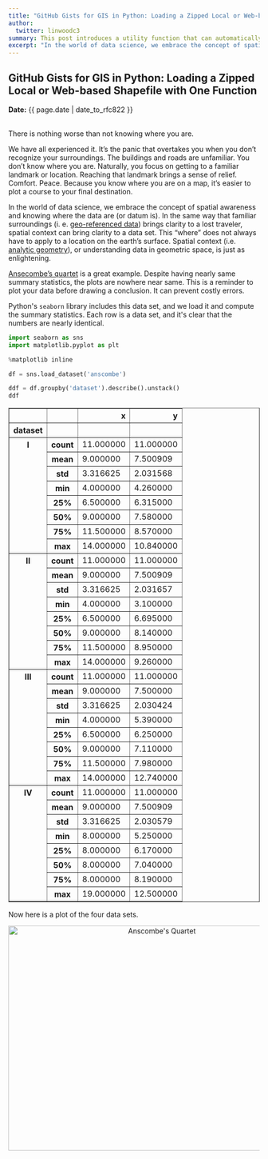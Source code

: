 ```yaml
---
title: "GitHub Gists for GIS in Python: Loading a Zipped Local or Web-based Shapefile with One Function" 
author:
  twitter: linwoodc3
summary: This post introduces a utility function that can automatically read web-based or local shapefiles in zip format into the Python ecosystem.  It takes one line of code!
excerpt: "In the world of data science, we embrace the concept of spatial awareness and knowing where the data are (or datum is). In the same way that geospatial grounding (i.e. georeferenced data) brings clarity to a lost traveler, spatial context can bring clarity to a data set.  Moreover, this “where” does not always have to apply to a location on the earth’s surface . Spatial context (i.e. analytic geometry), or understanding data in the context of geometric space, is just as enlightening."
---
```


## GitHub Gists for GIS in Python: Loading a Zipped Local or Web-based Shapefile with One Function 
**Date:** {{ page.date | date_to_rfc822 }}<br><br>

There is nothing worse than not knowing where you are.

We have all experienced it.  It’s the panic that overtakes you when you don’t recognize your surroundings.  The buildings and roads are unfamiliar.  You don’t know where you are.  Naturally, you focus on getting to a familiar landmark or location.  Reaching that landmark brings a sense of relief.   Comfort.  Peace.  Because you know where you are on a map, it’s easier to plot a course to your final destination.

In the world of data science, we embrace the concept of spatial awareness and knowing where the data are (or datum is). In the same way that  familiar surroundings (i. e. [geo-referenced data](https://en.wikipedia.org/wiki/Georeferencing)) brings clarity to a lost traveler, spatial context can bring clarity to a data set.  This “where” does not always have to apply to a location on the earth’s surface. Spatial context (i.e. [analytic geometry](https://en.wikipedia.org/wiki/Analytic_geometry)), or understanding data in geometric space, is just as enlightening.

[Ansecombe’s quartet](https://en.wikipedia.org/wiki/Anscombe%27s_quartet) is a great example. Despite having nearly same summary statistics, the plots are nowhere near same.  This is a reminder to plot your data before drawing a conclusion.  It can prevent costly errors. 

Python's `seaborn` library includes this data set, and we load it and compute the summary statistics.  Each row is a data set, and it's clear that the numbers are nearly identical.


```python
import seaborn as sns
import matplotlib.pyplot as plt

%matplotlib inline

df = sns.load_dataset('anscombe')

ddf = df.groupby('dataset').describe().unstack()
ddf
```




<table border="1" class="dataframe">
  <thead>
    <tr style="text-align: right;">
      <th></th>
      <th></th>
      <th>x</th>
      <th>y</th>
    </tr>
    <tr>
      <th>dataset</th>
      <th></th>
      <th></th>
      <th></th>
    </tr>
  </thead>
  <tbody>
    <tr>
      <th rowspan="8" valign="top">I</th>
      <th>count</th>
      <td>11.000000</td>
      <td>11.000000</td>
    </tr>
    <tr>
      <th>mean</th>
      <td>9.000000</td>
      <td>7.500909</td>
    </tr>
    <tr>
      <th>std</th>
      <td>3.316625</td>
      <td>2.031568</td>
    </tr>
    <tr>
      <th>min</th>
      <td>4.000000</td>
      <td>4.260000</td>
    </tr>
    <tr>
      <th>25%</th>
      <td>6.500000</td>
      <td>6.315000</td>
    </tr>
    <tr>
      <th>50%</th>
      <td>9.000000</td>
      <td>7.580000</td>
    </tr>
    <tr>
      <th>75%</th>
      <td>11.500000</td>
      <td>8.570000</td>
    </tr>
    <tr>
      <th>max</th>
      <td>14.000000</td>
      <td>10.840000</td>
    </tr>
    <tr>
      <th rowspan="8" valign="top">II</th>
      <th>count</th>
      <td>11.000000</td>
      <td>11.000000</td>
    </tr>
    <tr>
      <th>mean</th>
      <td>9.000000</td>
      <td>7.500909</td>
    </tr>
    <tr>
      <th>std</th>
      <td>3.316625</td>
      <td>2.031657</td>
    </tr>
    <tr>
      <th>min</th>
      <td>4.000000</td>
      <td>3.100000</td>
    </tr>
    <tr>
      <th>25%</th>
      <td>6.500000</td>
      <td>6.695000</td>
    </tr>
    <tr>
      <th>50%</th>
      <td>9.000000</td>
      <td>8.140000</td>
    </tr>
    <tr>
      <th>75%</th>
      <td>11.500000</td>
      <td>8.950000</td>
    </tr>
    <tr>
      <th>max</th>
      <td>14.000000</td>
      <td>9.260000</td>
    </tr>
    <tr>
      <th rowspan="8" valign="top">III</th>
      <th>count</th>
      <td>11.000000</td>
      <td>11.000000</td>
    </tr>
    <tr>
      <th>mean</th>
      <td>9.000000</td>
      <td>7.500000</td>
    </tr>
    <tr>
      <th>std</th>
      <td>3.316625</td>
      <td>2.030424</td>
    </tr>
    <tr>
      <th>min</th>
      <td>4.000000</td>
      <td>5.390000</td>
    </tr>
    <tr>
      <th>25%</th>
      <td>6.500000</td>
      <td>6.250000</td>
    </tr>
    <tr>
      <th>50%</th>
      <td>9.000000</td>
      <td>7.110000</td>
    </tr>
    <tr>
      <th>75%</th>
      <td>11.500000</td>
      <td>7.980000</td>
    </tr>
    <tr>
      <th>max</th>
      <td>14.000000</td>
      <td>12.740000</td>
    </tr>
    <tr>
      <th rowspan="8" valign="top">IV</th>
      <th>count</th>
      <td>11.000000</td>
      <td>11.000000</td>
    </tr>
    <tr>
      <th>mean</th>
      <td>9.000000</td>
      <td>7.500909</td>
    </tr>
    <tr>
      <th>std</th>
      <td>3.316625</td>
      <td>2.030579</td>
    </tr>
    <tr>
      <th>min</th>
      <td>8.000000</td>
      <td>5.250000</td>
    </tr>
    <tr>
      <th>25%</th>
      <td>8.000000</td>
      <td>6.170000</td>
    </tr>
    <tr>
      <th>50%</th>
      <td>8.000000</td>
      <td>7.040000</td>
    </tr>
    <tr>
      <th>75%</th>
      <td>8.000000</td>
      <td>8.190000</td>
    </tr>
    <tr>
      <th>max</th>
      <td>19.000000</td>
      <td>12.500000</td>
    </tr>
  </tbody>
</table>



Now here is a plot of the four data sets.

<center><img src="{{ site.url }}/assets/img/anscombe.png" alt="Anscombe's Quartet" width="600" height="450"></center>



```python

```
